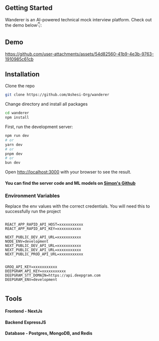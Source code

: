 ## Getting Started
Wanderer is an AI-powered technical mock interview platform. Check out the demo below👇:

## Demo

https://github.com/user-attachments/assets/54d82560-41b9-4e3b-9763-1910985c61cb


## Installation
Clone the repo

```bash
git clone https://github.com/Ashesi-Org/wanderer
```

Change directory and install all packages

```bash
cd wanderer
npm install
```

First, run the development server:

```bash
npm run dev
# or
yarn dev
# or
pnpm dev
# or
bun dev
```


Open [http://localhost:3000](http://localhost:3000) with your browser to see the result.
#### You can find the server code and ML models on [Simon's Github](https://github.com/Simon-157/) 

### Environment Variables
Replace the env values with the correct credentials. You will need this to successfully run the project
```

REACT_APP_RAPID_API_HOST=xxxxxxxxxxx
REACT_APP_RAPID_API_KEY=xxxxxxxxxxx

NEXT_PUBLIC_DEV_API_URL=xxxxxxxxxxx
NODE_ENV=development
NEXT_PUBLIC_DEV_API_URL=xxxxxxxxxxx
NEXT_PUBLIC_DEV_API_URL=xxxxxxxxxxx
NEXT_PUBLIC_PROD_API_URL=xxxxxxxxxxx


GROQ_API_KEY=xxxxxxxxxxx
DEEPGRAM_API_KEY=xxxxxxxxxxx
DEEPGRAM_STT_DOMAIN=https://api.deepgram.com
DEEPGRAM_ENV=development


```



## Tools
#### Frontend - NextJs
#### Backend ExpressJS
#### Database - Postgres, MongoDB, and Redis

